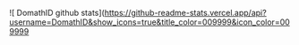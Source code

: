 ![ DomathID github stats](https://github-readme-stats.vercel.app/api?username=DomathID&show_icons=true&title_color=009999&icon_color=009999
